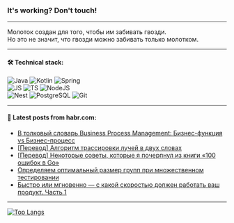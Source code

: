 ### It's working? Don't touch!

---
Молоток создан для того, чтобы им забивать гвозди. <br>
Но это не значит, что гвозди можно забивать только молотком.

---

#### 🛠️ Technical stack:

![Java](https://img.shields.io/badge/Java-informational?logo=Oracle&style=flat&logoColor=white&color=FF4500)
![Kotlin](https://img.shields.io/badge/Kotlin-informational?logo=Kotlin&style=flat&logoColor=white&color=774D97)
![Spring](https://img.shields.io/badge/SpringBoot-informational?logo=SpringBoot&style=flat&logoColor=white&color=6DB33F) <br>
![JS](https://img.shields.io/badge/JS-informational?logo=javaScript&style=flat&logoColor=black&color=F7Df1E)
![TS](https://img.shields.io/badge/TypeScript-informational?logo=typeScript&style=flat&logoColor=black&color=0667A8)
![NodeJS](https://img.shields.io/badge/NodeJS-informational?logo=node.js&style=flat&logoColor=white&color=70A760) <br>
![Nest](https://img.shields.io/badge/NestJS-informational?logo=NestJS&style=flat&logoColor=white&color=E0234E)
![PostgreSQL](https://img.shields.io/badge/PostgreSQL-informational?logo=PostgreSQL&style=flat&logoColor=white&color=DAA520)
![Git](https://img.shields.io/badge/Git-informational?logo=git&style=flat&logoColor=white&color=778899)

___

#### 💬 Latest posts from habr.com:

<!-- BLOG-POST-LIST:START -->
- [В толковый словарь Business Process Management: Бизнес-функция vs Бизнес-процесс](https://habr.com/ru/articles/763910/?utm_source=habrahabr&utm_medium=rss&utm_campaign=763910)
- [[Перевод] Алгоритм трассировки лучей в двух словах](https://habr.com/ru/articles/763894/?utm_source=habrahabr&utm_medium=rss&utm_campaign=763894)
- [[Перевод] Некоторые советы, которые я почерпнул из книги «100 ошибок в Go»](https://habr.com/ru/companies/piter/articles/763874/?utm_source=habrahabr&utm_medium=rss&utm_campaign=763874)
- [Определяем оптимальный размер групп при множественном тестировании](https://habr.com/ru/companies/X5Tech/articles/763656/?utm_source=habrahabr&utm_medium=rss&utm_campaign=763656)
- [Быстро или мгновенно — с какой скоростью должен работать ваш продукт. Часть 1](https://habr.com/ru/companies/tinkoff/articles/763870/?utm_source=habrahabr&utm_medium=rss&utm_campaign=763870)
<!-- BLOG-POST-LIST:END -->

---
[![Top Langs](https://github-readme-stats-git-master-advtsetting-gmailcom.vercel.app/api/top-langs/?username=zloylis&langs_count=10&hide_title=false&title_color=e6edf3&size_weight=0.5&count_weight=0.5&layout=compact&hide_border=true&theme=dracula)](https://github.com/zloylis)

<!-- ![GitHub stats](https://github-readme-stats-git-master-advtsetting-gmailcom.vercel.app/api?username=zloylis&show_icons=true&hide_border=true&theme=dracula&hide_title=true&include_all_commits=true&count_private=true&hide=contribs&hide_rank=true) -->
